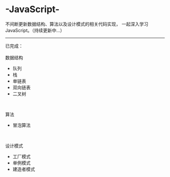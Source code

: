 # -JavaScript-
不间断更新数据结构、算法以及设计模式的相关代码实现，
一起深入学习JavaScript。（持续更新中...）
***
已完成：</br></br>
数据结构
- 队列
- 栈
- 单链表
- 双向链表
- 二叉树</br>
</br>

算法
- 冒泡算法</br>
</br>

设计模式
- 工厂模式
- 单例模式
- 建造者模式
